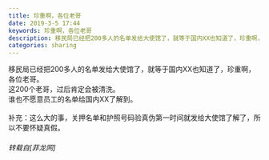 ```yaml
---
title: 珍重啊，各位老哥
date: 2019-3-5 17:44
keywords: 珍重啊，各位老哥
description: 移民局已经把200多人的名单发给大使馆了，就等于国内XX也知道了，珍重啊，各位老哥。这200个老哥，过后肯定会被清洗。谁也不愿意员工的名单给国内XX了解到。补充：这么大的事，关押名单和护照号码验真伪第一时间就发给大使馆了解了，所以不要怀疑真假。
categories: sharing
---
```

<td class="t_f" id="postmessage_3163060">

移民局已经把200多人的名单发给大使馆了，就等于国内XX也知道了，珍重啊，各位老哥。<br/>
这200个老哥，过后肯定会被清洗。<br/>
谁也不愿意员工的名单给国内XX了解到。<br/>
<br/>
补充：这么大的事，关押名单和护照号码验真伪第一时间就发给大使馆了解了，所以不要怀疑真假。</td>
###### 转载自[菲龙网]